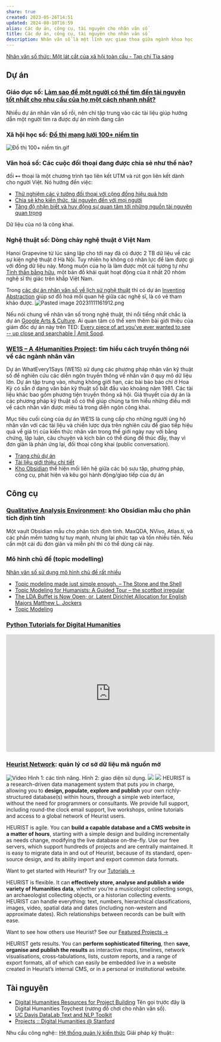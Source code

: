 ```yaml
---
share: true
created: 2023-05-26T14:51
updated: 2024-08-10T16:59
alias: Các dự án, công cụ, tài nguyên cho nhân văn số
title: Các dự án, công cụ, tài nguyên cho nhân văn số
description: Nhân văn số là một lĩnh vực giao thoa giữa ngành khoa học máy tính và các ngành khoa học xã hội và nhân văn.
---
```


[Nhân văn số thức: Một lát cắt của xã hội toàn cầu - Tạp chí Tia sáng](https://tiasang.com.vn/khoa-hoc-cong-nghe/nhan-van-so-thuc-mot-lat-cat-cua-xa-hoi-toan-cau-11139/)

## Dự án
### Giáo dục số: [Làm sao để một người có thể tìm đến tài nguyên tốt nhất cho nhu cầu của họ một cách nhanh nhất?](../../%F0%9F%93%90%20D%E1%BB%B1%20%C3%A1n/C%C3%B4ng%20c%E1%BB%A5%20cho%20h%E1%BB%87%20sinh%20th%C3%A1i/X%C3%A2y%20d%E1%BB%B1ng%20h%E1%BB%87%20th%E1%BB%91ng%20tri%20th%E1%BB%A9c%20c%E1%BB%99ng%20%C4%91%E1%BB%93ng.md)
Nhiều dự án nhân văn số rồi, nên chỉ tập trung vào các tài liệu giúp hướng dẫn một người tìm ra được dự án mình đang cần

### Xã hội học số: [Đồ thị mạng lưới 100+ niềm tin](https://xn--qucu-hr5aza.cc/phan-tich-mot-mang-luoi-100-niem-tin/?utm_source=CV+%C2%BB+T%C3%A0i+nguy%C3%AAn+NLP+v%C3%A0+nh%C3%A2n+v%C4%83n+s%E1%BB%91&utm_medium=Ph%C3%A2n+t%C3%ADch+m%E1%BB%99t+m%E1%BA%A1ng+l%C6%B0%E1%BB%9Bi+100%2B+ni%E1%BB%81m+tin&utm_campaign=Giai+%C4%91o%E1%BA%A1n+2) 
![Đồ thị 100+ niềm tin.gif](../../attachments/%C4%90%E1%BB%93%20th%E1%BB%8B%20100+%20ni%E1%BB%81m%20tin.gif)

### Văn hoá số: Các cuộc đối thoại đang được chia sẻ như thế nào? 
đối ⊷ thoại là một chương trình tạo liên kết UTM và rút gọn liên kết dành cho người Việt. Nó hướng đến việc:
- [Thử nghiệm các ý tưởng đối thoại với cộng đồng hiệu quả hơn](../../%F0%9F%93%90%20D%E1%BB%B1%20%C3%A1n/%C4%91%E1%BB%91i%20%E2%8A%B7%20tho%E1%BA%A1i/9%20Blog/Th%E1%BB%AD%20nghi%E1%BB%87m%20c%C3%A1c%20%C3%BD%20t%C6%B0%E1%BB%9Fng%20%C4%91%E1%BB%91i%20tho%E1%BA%A1i%20v%E1%BB%9Bi%20c%E1%BB%99ng%20%C4%91%E1%BB%93ng%20hi%E1%BB%87u%20qu%E1%BA%A3%20h%C6%A1n.md)
- [Chia sẻ kho kiến thức, tài nguyên đến với mọi người](../../%F0%9F%93%90%20D%E1%BB%B1%20%C3%A1n/%C4%91%E1%BB%91i%20%E2%8A%B7%20tho%E1%BA%A1i/9%20Blog/Chia%20s%E1%BA%BB%20kho%20ki%E1%BA%BFn%20th%E1%BB%A9c,%20t%C3%A0i%20nguy%C3%AAn%20%C4%91%E1%BA%BFn%20v%E1%BB%9Bi%20m%E1%BB%8Di%20ng%C6%B0%E1%BB%9Di.md)
- [Tăng độ nhận biết và huy động sự quan tâm tới những nguồn tài nguyên quan trọng](../../%F0%9F%93%90%20D%E1%BB%B1%20%C3%A1n/%C4%91%E1%BB%91i%20%E2%8A%B7%20tho%E1%BA%A1i/9%20Blog/T%C4%83ng%20%C4%91%E1%BB%99%20nh%E1%BA%ADn%20bi%E1%BA%BFt%20v%C3%A0%20huy%20%C4%91%E1%BB%99ng%20s%E1%BB%B1%20quan%20t%C3%A2m%20t%E1%BB%9Bi%20nh%E1%BB%AFng%20ngu%E1%BB%93n%20t%C3%A0i%20nguy%C3%AAn%20quan%20tr%E1%BB%8Dng.md)

Dữ liệu của nó là công khai.

### Nghệ thuật số: Dòng chảy nghệ thuật ở Việt Nam
Hanoi Grapevine từ lúc sáng lập cho tới nay đã có được 2 TB dữ liệu về các sự kiện nghệ thuật ở Hà Nội. Tuy nhiên họ không có nhân lực để làm được gì với đống dữ liệu này. Mong muốn của họ là làm được một cái tương tự như [Tinh thần bằng hữu](http://www.spiritoffriendship.org/artists), một bản đồ khái quát hoạt động của ít nhất 20 nhóm nghệ sĩ thị giác trên khắp Việt Nam.

Trong [các dự án nhân văn số về lịch sử nghệ thuật](http://imageresources.weebly.com/digital-humanities-projects.html "Digital humanities projects - Digital Resources Guide") thì có dự án [Inventing Abstraction](https://www.moma.org/interactives/exhibitions/2012/inventingabstraction) giúp sơ đồ hoá mối quan hệ giữa các nghệ sĩ, là có vẻ tham khảo được.
![Pasted image 20231111161912.png](../../attachments/Pasted%20image%2020231111161912.png)

Nếu nói chung về nhân văn số trong nghệ thuật, thì nổi tiếng nhất chắc là dự án [Google Arts &amp; Culture](https://artsandculture.google.com/ "Google Arts &amp; Culture"). Ai quan tâm có thể xem thêm bài giới thiệu của giám đốc dự án này trên TED: [Every piece of art you've ever wanted to see -- up close and searchable | Amit Sood](https://www.youtube.com/watch?v=cSpOCSVt--k "Every piece of art you've ever wanted to see -- up close and searchable | Amit Sood - YouTube"). 

### [WE1S – A 4Humanities Project](https://we1s.ucsb.edu/): tìm hiểu cách truyền thông nói về các ngành nhân văn
Dự án WhatEvery1Says (WE1S) sử dụng các phương pháp nhân văn kỹ thuật số để nghiên cứu các diễn ngôn truyền thông về nhân văn ở quy mô dữ liệu lớn. Dự án tập trung vào, nhưng không giới hạn, các bài báo báo chí ở Hoa Kỳ có sẵn ở dạng văn bản kỹ thuật số bắt đầu vào khoảng năm 1981. Các tài liệu khác bao gồm phương tiện truyền thông xã hội. Giả thuyết của dự án là các phương pháp kỹ thuật số có thể giúp chúng ta tìm hiểu những điều mới về cách nhân văn được miêu tả trong diễn ngôn công khai. 

Mục tiêu cuối cùng của dự án WE1S là cung cấp cho những người ủng hộ nhân văn với các tài liệu và chiến lược dựa trên nghiên cứu để giao tiếp hiệu quả về giá trị của kiến thức nhân văn trong thế giới ngày nay với bằng chứng, lập luận, câu chuyện và kịch bản có thể dùng để thúc đẩy, thay vì đơn giản là phản ứng lại, đối thoại công khai (public conversation).

- [Trang chủ dự án](https://we1s.ucsb.edu/ "https://we1s.ucsb.edu/")
- [Tài liệu giới thiệu chi tiết](https://we1s.ucsb.edu/wp-content/uploads/WE1SIllustratedGuide.pdf)
- [Kho Obsidian](https://publish.obsidian.md/we1s/WE1S) thể hiện mối liên hệ giữa các bộ sưu tập, phương pháp, công cụ, phát hiện và kêu gọi hành động/giao tiếp của dự án

## Công cụ
### [Qualitative Analysis Environment](https://axle.design/an-integrated-qualitative-analysis-environment-with-obsidian): kho Obsidian mẫu cho phân tích định tính
Một vault Obsidian mẫu cho phân tích định tính. MaxQDA, NVivo, Atlas.ti, và các phần mềm tương tự tuy mạnh, nhưng lại phức tạp và tốn nhiều tiền. Nếu cần một cái đủ đơn giản và miễn phí thì có thể dùng cái này.

### Mô hình chủ đề (topic modelling)
[Nhân văn số sử dụng mô hình chủ đề rất nhiều](../../%E2%9A%A1Hi%E1%BB%83u%20bi%E1%BA%BFt%20s%C3%A2u/C%C3%B4ng%20ngh%E1%BB%87%20th%C3%B4ng%20tin/Khoa%20h%E1%BB%8Dc%20d%E1%BB%AF%20li%E1%BB%87u/Ph%C3%A2n%20t%C3%ADch%20xu%20h%C6%B0%E1%BB%9Bng,%20NLP/Nh%C3%A2n%20v%C4%83n%20s%E1%BB%91%20s%E1%BB%AD%20d%E1%BB%A5ng%20m%C3%B4%20h%C3%ACnh%20ch%E1%BB%A7%20%C4%91%E1%BB%81%20r%E1%BA%A5t%20nhi%E1%BB%81u.md)

- [Topic modeling made just simple enough. – The Stone and the Shell](https://tedunderwood.com/2012/04/07/topic-modeling-made-just-simple-enough/)
- [Topic Modeling for Humanists: A Guided Tour – the scottbot irregular](http://www.scottbot.net/HIAL/index.html@p=19113.html)
- [The LDA Buffet is Now Open; or, Latent Dirichlet Allocation for English Majors Matthew L. Jockers](https://www.matthewjockers.net/2011/09/29/the-lda-buffet-is-now-open-or-latent-dirichlet-allocation-for-english-majors/)
- [Topic Modeling](https://whatevery1says.github.io/workshops/topic-modeling/slideshow/index.html#/)

### [Python Tutorials for Digital Humanities](https://www.youtube.com/@python-programming)
<iframe width="560" height="315" src="https://www.youtube.com/embed/watch?v=i4MneyaJPG4" title="YouTube video player" frameborder="0" allow="accelerometer; autoplay; clipboard-write; encrypted-media; gyroscope; picture-in-picture; web-share" referrerpolicy="strict-origin-when-cross-origin" allowfullscreen></iframe>

### [Heurist Network](https://heuristnetwork.org/): quản lý cơ sở dữ liệu mã nguồn mở 
![Video](https://www.youtube.com/watch?v=wuh9SRtE8eE&width=640&height=480)
Hình 1: các tính năng. Hình 2: giao diện sử dụng. 
![](https://raw.githubusercontent.com/HeuristNetwork/heurist/h6dev/documentation_and_templates/assets/model%20and%20build.jpg) 
![](https://raw.githubusercontent.com/HeuristNetwork/heurist/h6dev/documentation_and_templates/assets/main%20interface%20v6.jpg) 
HEURIST is a research-driven data management system that puts _you_ in charge, allowing you to **design, populate, explore and publish** your own richly-structured database(s) within hours, through a simple web interface, without the need for programmers or consultants. We provide full support, including round-the clock email support, live workshops, online tutorials and access to a global network of Heurist users.

HEURIST is agile. You can **build a capable database and a CMS website in a matter of hours**, starting with a simple design and building incrementally as needs change, modifying the live database on-the-fly. Use our free servers, which support hundreds of projects and are centrally maintained. It is easy to migrate data in and out of Heurist, because of its standard, open-source design, and its ability import and export common data formats.

Want to get started with Heurist? Try our [Tutorials →](https://heuristnetwork.org/tutorials)

HEURIST is flexible. It can **effectively store, analyse and publish a wide variety of Humanities data**, whether you’re a musicologist collecting songs, an archaeologist collecting objects, or a historian collecting events. HEURIST can handle everything: text, numbers, hierarchical classifications, images, video, spatial data and dates (including non-western and approximate dates). Rich relationships between records can be built with ease.

Want to see how others use Heurist? See our [Featured Projects →](https://heuristnetwork.org/featured-projects)

HEURIST gets results. You can **perform sophisticated filtering**, then **save, organise and publish the results** as interactive maps, timelines, network visualisations, cross-tabulations, lists, custom reports, and a range of export formats, all of which can easily be embedded live in a website created in Heurist’s internal CMS, or in a personal or institutional website.

## Tài nguyên
- [Digital Humanities Resources for Project Building](http://dhresourcesforprojectbuilding.pbworks.com)
  Tên gọi trước đây là Digital Humanities Toychest (rương đồ chơi cho nhân văn số).
- [UC Davis DataLab Text and NLP Toolkit](https://ucdavisdatalab.github.io/research-toolkits/nlp_researcher_toolkit.html)
- [Projects :: Digital Humanities @ Stanford](https://digitalhumanities.stanford.edu/projects/)

Nhu cầu công nghệ:: [Hệ thống quản lý kiến thức](../Nhu%20c%E1%BA%A7u%20c%C3%B4ng%20ngh%E1%BB%87/H%E1%BB%87%20th%E1%BB%91ng%20qu%E1%BA%A3n%20l%C3%BD%20ki%E1%BA%BFn%20th%E1%BB%A9c.md)
Giải pháp kỹ thuật:: 
